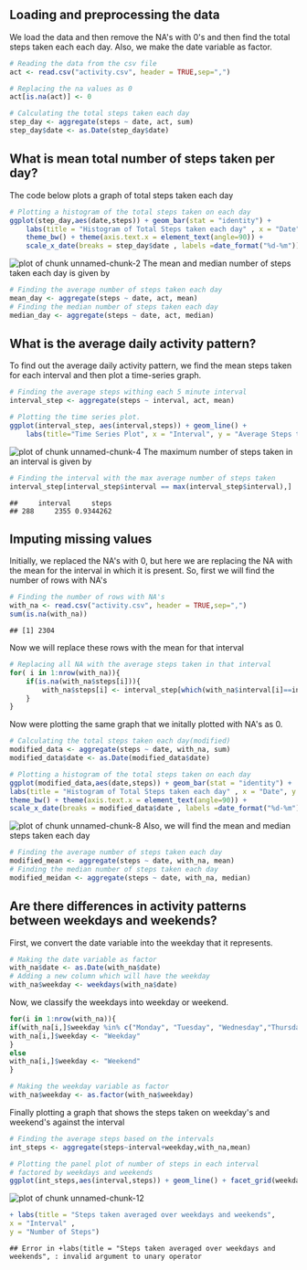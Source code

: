 
## Loading and preprocessing the data
We load the data and then remove the NA's with 0's and then find the total steps taken each each day. Also, we make the date variable as factor.

```r
# Reading the data from the csv file
act <- read.csv("activity.csv", header = TRUE,sep=",")

# Replacing the na values as 0
act[is.na(act)] <- 0

# Calculating the total steps taken each day
step_day <- aggregate(steps ~ date, act, sum)
step_day$date <- as.Date(step_day$date)
```

## What is mean total number of steps taken per day?
The code below plots a graph of total steps taken each day

```r
# Plotting a histogram of the total steps taken on each day
ggplot(step_day,aes(date,steps)) + geom_bar(stat = "identity") + 
    labs(title = "Histogram of Total Steps taken each day" , x = "Date", y = "Number of Steps") + 
    theme_bw() + theme(axis.text.x = element_text(angle=90)) + 
    scale_x_date(breaks = step_day$date , labels =date_format("%d-%m"))
```

![plot of chunk unnamed-chunk-2](figure/unnamed-chunk-2-1.png)
The mean and median number of steps taken each day is given by

```r
# Finding the average number of steps taken each day
mean_day <- aggregate(steps ~ date, act, mean)
# Finding the median number of steps taken each day
median_day <- aggregate(steps ~ date, act, median)
```

## What is the average daily activity pattern?
To find out the average daily activity pattern, we find the mean steps taken for each interval and then plot a time-series graph.

```r
# Finding the average steps withing each 5 minute interval
interval_step <- aggregate(steps ~ interval, act, mean)

# Plotting the time series plot.
ggplot(interval_step, aes(interval,steps)) + geom_line() + 
    labs(title="Time Series Plot", x = "Interval", y = "Average Steps taken")
```

![plot of chunk unnamed-chunk-4](figure/unnamed-chunk-4-1.png)
The maximum number of steps taken in an interval is given by

```r
# Finding the interval with the max average number of steps taken
interval_step[interval_step$interval == max(interval_step$interval),]
```

```
##     interval     steps
## 288     2355 0.9344262
```

## Imputing missing values
Initially, we replaced the NA's with 0, but here we are replacing the NA with the mean for the interval in which it is present. 
So, first we will find the number of rows with NA's

```r
# Finding the number of rows with NA's
with_na <- read.csv("activity.csv", header = TRUE,sep=",")
sum(is.na(with_na))
```

```
## [1] 2304
```
Now we will replace these rows with the mean for that interval

```r
# Replacing all NA with the average steps taken in that interval
for( i in 1:nrow(with_na)){
    if(is.na(with_na$steps[i])){
        with_na$steps[i] <- interval_step[which(with_na$interval[i]==interval_step$interval),]$steps
    }
}
```
Now were plotting the same graph that we initally plotted with NA's as 0.

```r
# Calculating the total steps taken each day(modified)
modified_data <- aggregate(steps ~ date, with_na, sum)
modified_data$date <- as.Date(modified_data$date)

# Plotting a histogram of the total steps taken on each day
ggplot(modified_data,aes(date,steps)) + geom_bar(stat = "identity") + 
labs(title = "Histogram of Total Steps taken each day" , x = "Date", y = "Number of Steps") + 
theme_bw() + theme(axis.text.x = element_text(angle=90)) + 
scale_x_date(breaks = modified_data$date , labels =date_format("%d-%m"))
```

![plot of chunk unnamed-chunk-8](figure/unnamed-chunk-8-1.png)
Also, we will find the mean and median steps taken each day

```r
# Finding the average number of steps taken each day
modified_mean <- aggregate(steps ~ date, with_na, mean)
# Finding the median number of steps taken each day
modified_meidan <- aggregate(steps ~ date, with_na, median)
```

## Are there differences in activity patterns between weekdays and weekends?
First, we convert the date variable into the weekday that it represents.

```r
# Making the date variable as factor
with_na$date <- as.Date(with_na$date)
# Adding a new column which will have the weekday
with_na$weekday <- weekdays(with_na$date)
```
Now, we classify the weekdays into weekday or weekend.

```r
for(i in 1:nrow(with_na)){
if(with_na[i,]$weekday %in% c("Monday", "Tuesday", "Wednesday","Thursday","Friday")){
with_na[i,]$weekday <- "Weekday"
}
else
with_na[i,]$weekday <- "Weekend"
}

# Making the weekday variable as factor
with_na$weekday <- as.factor(with_na$weekday)
```
Finally plotting a graph that shows the steps taken on weekday's and weekend's against the interval

```r
# Finding the average steps based on the intervals
int_steps <- aggregate(steps~interval+weekday,with_na,mean)

# Plotting the panel plot of number of steps in each interval 
# factored by weekdays and weekends
ggplot(int_steps,aes(interval,steps)) + geom_line() + facet_grid(weekday ~ .) 
```

![plot of chunk unnamed-chunk-12](figure/unnamed-chunk-12-1.png)

```r
+ labs(title = "Steps taken averaged over weekdays and weekends", 
x = "Interval" , 
y = "Number of Steps")
```

```
## Error in +labs(title = "Steps taken averaged over weekdays and weekends", : invalid argument to unary operator
```
